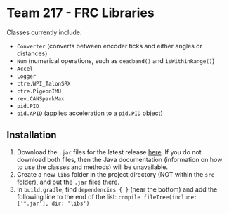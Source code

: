 # Team 217 - FRC Libraries

Classes currently include:
- `Converter` (converts between encoder ticks and either angles or distances)
- `Num` (numerical operations, such as `deadband()` and `isWithinRange()`)
- `Accel`
- `Logger`
- `ctre.WPI_TalonSRX`
- `ctre.PigeonIMU`
- `rev.CANSparkMax`
- `pid.PID`
- `pid.APID` (applies acceleration to a `pid.PID` object)

## Installation
1) Download the `.jar` files for the latest release [here](https://github.com/Team217/FRC-217-Libraries/releases). If you do not download both files, then the Java documentation (information on how to use the classes and methods) will be unavailable.
2) Create a new `libs` folder in the project directory (NOT within the `src` folder), and put the `.jar` files there.
3) In `build.gradle`, find `dependencies { }` (near the bottom) and add the following line to the end of the list: `compile fileTree(include: ['*.jar'], dir: 'libs')`
